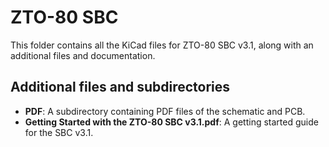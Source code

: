 # ZTO-80 SBC
This folder contains all the KiCad files for ZTO-80 SBC v3.1, along with an additional files and documentation.

## Additional files and subdirectories
- **PDF**: A subdirectory containing PDF files of the schematic and PCB.
- **Getting Started with the ZTO-80 SBC v3.1.pdf**: A getting started guide for the SBC v3.1.
